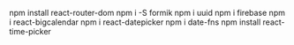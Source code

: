 npm install react-router-dom
npm i -S formik
npm i uuid
npm i firebase
npm i react-bigcalendar
npm i react-datepicker
npm i date-fns
npm install react-time-picker
